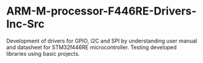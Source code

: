 # ARM-M-processor-F446RE-Drivers-Inc-Src
Development of drivers for GPIO, I2C and SPI by understanding user manual and datasheet for STM32f446RE microcontroller.
Testing developed libraries using basic projects.
